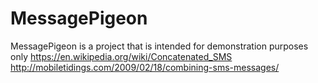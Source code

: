 # MessagePigeon

MessagePigeon is a project that is intended for demonstration purposes only
https://en.wikipedia.org/wiki/Concatenated_SMS
http://mobiletidings.com/2009/02/18/combining-sms-messages/
